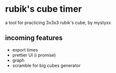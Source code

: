 # rubik's cube timer
a tool for practicing 3x3x3 rubik's cube, by mystyxx

## incoming features  
- export times
- prettier UI (i promise)
- graph
- scramble for big cubes generator
